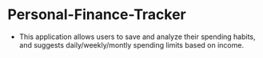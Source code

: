 # Personal-Finance-Tracker

- This application allows users to save and analyze their spending habits, and suggests daily/weekly/montly spending limits based on income.
